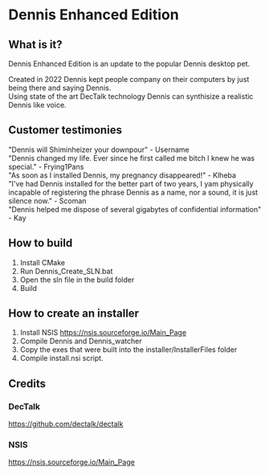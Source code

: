# Dennis Enhanced Edition

## What is it?

Dennis Enhanced Edition is an update to the popular Dennis desktop pet. 

Created in 2022 Dennis kept people company on their computers by just being there and saying Dennis. \
Using state of the art DecTalk technology Dennis can synthisize a realistic Dennis like voice.

## Customer testimonies

"Dennis will Shiminheizer your downpour" - Username \
"Dennis changed my life. Ever since he first called me bitch I knew he was special." - Frying1Pans \
"As soon as I installed Dennis, my pregnancy disappeared!" - Klheba \
"I've had Dennis installed for the better part of two years, I yam physically incapable of registering the phrase Dennis as a name, nor a sound, it is just silence now." - Scoman \
"Dennis helped me dispose of several gigabytes of confidential information" - Kay

## How to build

1. Install CMake
2. Run Dennis_Create_SLN.bat
3. Open the sln file in the build folder
4. Build

## How to create an installer

1. Install NSIS https://nsis.sourceforge.io/Main_Page
2. Compile Dennis and Dennis_watcher
3. Copy the exes that were built into the installer/InstallerFiles folder
4. Compile install.nsi script.

## Credits

### DecTalk
https://github.com/dectalk/dectalk

### NSIS
https://nsis.sourceforge.io/Main_Page

